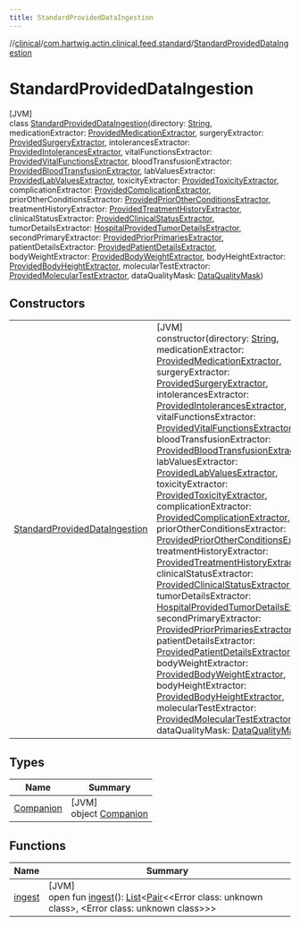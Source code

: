 ```yaml
---
title: StandardProvidedDataIngestion
---
```

//[clinical](../../../index.html)/[com.hartwig.actin.clinical.feed.standard](../index.html)/[StandardProvidedDataIngestion](index.html)



# StandardProvidedDataIngestion



[JVM]\
class [StandardProvidedDataIngestion](index.html)(directory: [String](https://kotlinlang.org/api/latest/jvm/stdlib/kotlin/-string/index.html), medicationExtractor: [ProvidedMedicationExtractor](../-provided-medication-extractor/index.html), surgeryExtractor: [ProvidedSurgeryExtractor](../-provided-surgery-extractor/index.html), intolerancesExtractor: [ProvidedIntolerancesExtractor](../-provided-intolerances-extractor/index.html), vitalFunctionsExtractor: [ProvidedVitalFunctionsExtractor](../-provided-vital-functions-extractor/index.html), bloodTransfusionExtractor: [ProvidedBloodTransfusionExtractor](../-provided-blood-transfusion-extractor/index.html), labValuesExtractor: [ProvidedLabValuesExtractor](../-provided-lab-values-extractor/index.html), toxicityExtractor: [ProvidedToxicityExtractor](../-provided-toxicity-extractor/index.html), complicationExtractor: [ProvidedComplicationExtractor](../-provided-complication-extractor/index.html), priorOtherConditionsExtractor: [ProvidedPriorOtherConditionsExtractor](../-provided-prior-other-conditions-extractor/index.html), treatmentHistoryExtractor: [ProvidedTreatmentHistoryExtractor](../-provided-treatment-history-extractor/index.html), clinicalStatusExtractor: [ProvidedClinicalStatusExtractor](../-provided-clinical-status-extractor/index.html), tumorDetailsExtractor: [HospitalProvidedTumorDetailsExtractor](../-hospital-provided-tumor-details-extractor/index.html), secondPrimaryExtractor: [ProvidedPriorPrimariesExtractor](../-provided-prior-primaries-extractor/index.html), patientDetailsExtractor: [ProvidedPatientDetailsExtractor](../-provided-patient-details-extractor/index.html), bodyWeightExtractor: [ProvidedBodyWeightExtractor](../-provided-body-weight-extractor/index.html), bodyHeightExtractor: [ProvidedBodyHeightExtractor](../-provided-body-height-extractor/index.html), molecularTestExtractor: [ProvidedMolecularTestExtractor](../-provided-molecular-test-extractor/index.html), dataQualityMask: [DataQualityMask](../-data-quality-mask/index.html))



## Constructors


| | |
|---|---|
| [StandardProvidedDataIngestion](-standard-provided-data-ingestion.html) | [JVM]<br>constructor(directory: [String](https://kotlinlang.org/api/latest/jvm/stdlib/kotlin/-string/index.html), medicationExtractor: [ProvidedMedicationExtractor](../-provided-medication-extractor/index.html), surgeryExtractor: [ProvidedSurgeryExtractor](../-provided-surgery-extractor/index.html), intolerancesExtractor: [ProvidedIntolerancesExtractor](../-provided-intolerances-extractor/index.html), vitalFunctionsExtractor: [ProvidedVitalFunctionsExtractor](../-provided-vital-functions-extractor/index.html), bloodTransfusionExtractor: [ProvidedBloodTransfusionExtractor](../-provided-blood-transfusion-extractor/index.html), labValuesExtractor: [ProvidedLabValuesExtractor](../-provided-lab-values-extractor/index.html), toxicityExtractor: [ProvidedToxicityExtractor](../-provided-toxicity-extractor/index.html), complicationExtractor: [ProvidedComplicationExtractor](../-provided-complication-extractor/index.html), priorOtherConditionsExtractor: [ProvidedPriorOtherConditionsExtractor](../-provided-prior-other-conditions-extractor/index.html), treatmentHistoryExtractor: [ProvidedTreatmentHistoryExtractor](../-provided-treatment-history-extractor/index.html), clinicalStatusExtractor: [ProvidedClinicalStatusExtractor](../-provided-clinical-status-extractor/index.html), tumorDetailsExtractor: [HospitalProvidedTumorDetailsExtractor](../-hospital-provided-tumor-details-extractor/index.html), secondPrimaryExtractor: [ProvidedPriorPrimariesExtractor](../-provided-prior-primaries-extractor/index.html), patientDetailsExtractor: [ProvidedPatientDetailsExtractor](../-provided-patient-details-extractor/index.html), bodyWeightExtractor: [ProvidedBodyWeightExtractor](../-provided-body-weight-extractor/index.html), bodyHeightExtractor: [ProvidedBodyHeightExtractor](../-provided-body-height-extractor/index.html), molecularTestExtractor: [ProvidedMolecularTestExtractor](../-provided-molecular-test-extractor/index.html), dataQualityMask: [DataQualityMask](../-data-quality-mask/index.html)) |


## Types


| Name | Summary |
|---|---|
| [Companion](-companion/index.html) | [JVM]<br>object [Companion](-companion/index.html) |


## Functions


| Name | Summary |
|---|---|
| [ingest](ingest.html) | [JVM]<br>open fun [ingest](ingest.html)(): [List](https://kotlinlang.org/api/latest/jvm/stdlib/kotlin.collections/-list/index.html)&lt;[Pair](https://kotlinlang.org/api/latest/jvm/stdlib/kotlin/-pair/index.html)&lt;&lt;Error class: unknown class&gt;, &lt;Error class: unknown class&gt;&gt;&gt; |

